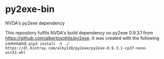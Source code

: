 # py2exe-bin
NVDA's py2exe dependency

This repository fulfils NVDA's build dependency on py2exe 0.9.3.1 from https://github.com/albertosottile/py2exe.
It was created with the following command: `pip3 install -t ./ https://dl.bintray.com/alby128/py2exe/py2exe-0.9.3.1-cp37-none-win32.whl`
